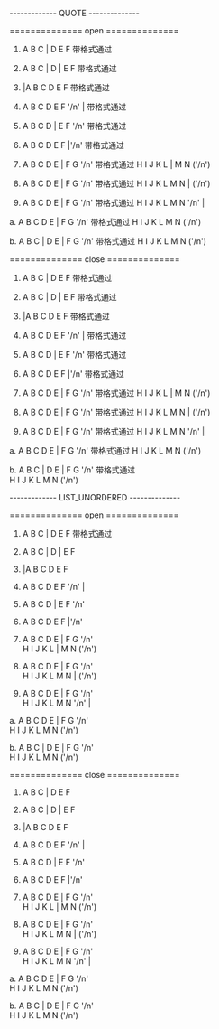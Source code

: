 ------------- QUOTE --------------


============== open ==============

1.  A   B   C | D   E   F                       带格式通过

2.  A   B   C | D | E   F                       带格式通过

3. |A   B   C   D   E   F                       带格式通过

4.  A   B   C   D   E   F  '/n' |               带格式通过

5.  A   B   C   D | E   F  '/n'                 带格式通过

6.  A   B   C   D   E   F |'/n'                 带格式通过

7.  A   B   C   D   E | F   G   '/n'            带格式通过
    H   I   J   K   L | M   N   ('/n')         
    
8.  A   B   C   D   E | F   G   '/n'            带格式通过
    H   I   J   K   L   M   N | ('/n')   
    
9.  A   B   C   D   E | F   G   '/n'            带格式通过
    H   I   J   K   L   M   N   '/n' |               
    
a.  A   B   C   D   E | F   G   '/n'            带格式通过
    H   I   J   K   L   M   N   ('/n')    
    
b.  A   B   C | D   E | F   G   '/n'            带格式通过
    H   I   J   K   L   M   N   ('/n')    
    
    
============== close ==============

1.  A   B   C | D   E   F                       带格式通过

2.  A   B   C | D | E   F                       带格式通过

3. |A   B   C   D   E   F                       带格式通过

4.  A   B   C   D   E   F  '/n' |               带格式通过

5.  A   B   C   D | E   F  '/n'                 带格式通过

6.  A   B   C   D   E   F |'/n'                 带格式通过

7.  A   B   C   D   E | F   G   '/n'            带格式通过
    H   I   J   K   L | M   N   ('/n')         
    
8.  A   B   C   D   E | F   G   '/n'            带格式通过
    H   I   J   K   L   M   N | ('/n')   
    
9.  A   B   C   D   E | F   G   '/n'            带格式通过
    H   I   J   K   L   M   N   '/n' |               
    
a.  A   B   C   D   E | F   G   '/n'            带格式通过
    H   I   J   K   L   M   N   ('/n')    
    
b.  A   B   C | D   E | F   G   '/n'            带格式通过          
    H   I   J   K   L   M   N   ('/n')
    
    
    
    
------------- LIST_UNORDERED --------------


============== open ==============

1.  A   B   C | D   E   F                       带格式通过

2.  A   B   C | D | E   F                       

3. |A   B   C   D   E   F                       

4.  A   B   C   D   E   F  '/n' |               

5.  A   B   C   D | E   F  '/n'                 

6.  A   B   C   D   E   F |'/n'                 

7.  A   B   C   D   E | F   G   '/n'            
    H   I   J   K   L | M   N   ('/n')         
    
8.  A   B   C   D   E | F   G   '/n'            
    H   I   J   K   L   M   N | ('/n')   
    
9.  A   B   C   D   E | F   G   '/n'            
    H   I   J   K   L   M   N   '/n' |               
    
a.  A   B   C   D   E | F   G   '/n'            
    H   I   J   K   L   M   N   ('/n')    
    
b.  A   B   C | D   E | F   G   '/n'            
    H   I   J   K   L   M   N   ('/n')    
    
    
============== close ==============

1.  A   B   C | D   E   F                       

2.  A   B   C | D | E   F                       

3. |A   B   C   D   E   F                       

4.  A   B   C   D   E   F  '/n' |               

5.  A   B   C   D | E   F  '/n'                 

6.  A   B   C   D   E   F |'/n'                 

7.  A   B   C   D   E | F   G   '/n'            
    H   I   J   K   L | M   N   ('/n')         
    
8.  A   B   C   D   E | F   G   '/n'            
    H   I   J   K   L   M   N | ('/n')   
    
9.  A   B   C   D   E | F   G   '/n'            
    H   I   J   K   L   M   N   '/n' |               
    
a.  A   B   C   D   E | F   G   '/n'            
    H   I   J   K   L   M   N   ('/n')    
    
b.  A   B   C | D   E | F   G   '/n'                      
    H   I   J   K   L   M   N   ('/n')    
